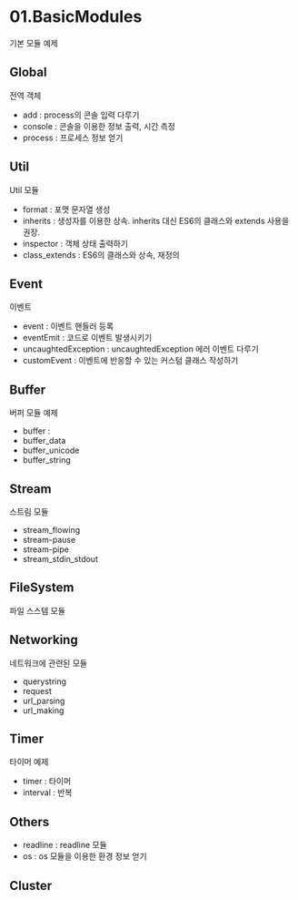 # 01.BasicModules
기본 모듈 예제

## Global
전역 객체
- add : process의 콘솔 입력 다루기
- console : 콘솔을 이용한 정보 출력, 시간 측정
- process : 프로세스 정보 얻기

## Util
Util 모듈
- format : 포맷 문자열 생성
- inherits : 생성자를 이용한 상속. inherits 대신 ES6의 클래스와 extends 사용을 권장.
- inspector : 객체 상태 출력하기
- class_extends : ES6의 클래스와 상속, 재정의

## Event
이벤트
- event : 이벤트 핸들러 등록
- eventEmit : 코드로 이벤트 발생시키기
- uncaughtedException : uncaughtedException 에러 이벤트 다루기
- customEvent : 이벤트에 반응할 수 있는 커스텀 클래스 작성하기

## Buffer
버퍼 모듈 예제
- buffer : 
- buffer_data
- buffer_unicode
- buffer_string

## Stream
스트림 모듈
- stream_flowing
- stream-pause
- stream-pipe
- stream_stdin_stdout

## FileSystem
파일 스스템 모듈

## Networking
네트워크에 관련된 모듈
- querystring
- request
- url_parsing
- url_making

## Timer
타이머 예제
- timer : 타이머
- interval : 반복

## Others
- readline : readline 모듈
- os : os 모듈을 이용한 환경 정보 얻기


## Cluster
